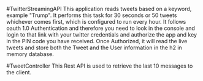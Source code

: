 #TwitterStreamingAPI
  This application reads tweets based on a keyword, example "Trump". It performs this task  for 30 seconds or 50 tweets whichever comes first, which is configured to run every hour.
  It follows oauth 1.0 Authentication and therefore you need to look in the console and login to that link with your twitter credentials and authorize the app and key in the PIN code you have received.
  Once Authorized, it will read the live tweets and store both the Tweet and the User information in the h2 in memory database.
  
#TweetController
  This Rest API is used to retrieve the last 10 messages to the client.
